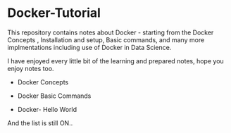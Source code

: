 # Docker-Tutorial

 This repository contains notes about Docker - starting from the Docker Concepts , Installation and setup, Basic commands, and many more implmentations including use of Docker in Data Science.



 I have enjoyed every little bit of the learning and prepared notes, hope you enjoy notes too.

 - Docker Concepts

 - Docker Basic Commands

 - Docker- Hello World

And the list is still ON..
